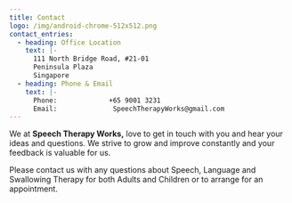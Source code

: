 ```yaml
---
title: Contact
logo: /img/android-chrome-512x512.png
contact_entries:
  - heading: Office Location
    text: |-
      111 North Bridge Road, #21-01 
      Peninsula Plaza
      Singapore
  - heading: Phone & Email
    text: |-
      Phone:             +65 9001 3231
      Email:              SpeechTherapyWorks@gmail.com
---
```

We at **Speech Therapy Works,** love to get in touch with you and hear your ideas and questions. We strive to grow and improve constantly and your feedback is valuable for us.

Please contact us with any questions about Speech, Language and Swallowing Therapy for both Adults and Children or to arrange for an appointment.
